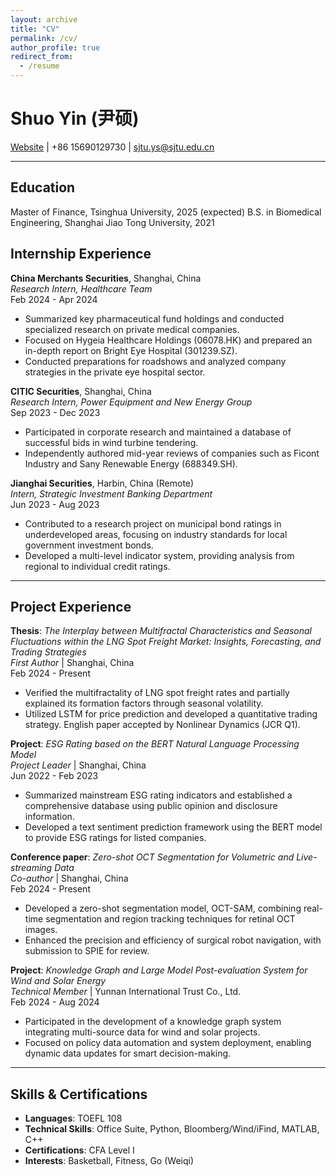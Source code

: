 ```yaml
---
layout: archive
title: "CV"
permalink: /cv/
author_profile: true
redirect_from:
  - /resume
---
```


# Shuo Yin (尹硕)
[Website](https://yinelon.github.io) | +86 15690129730 | sjtu.ys@sjtu.edu.cn

---

## Education

Master of Finance, Tsinghua University, 2025 (expected)
B.S. in Biomedical Engineering, Shanghai Jiao Tong University, 2021


## Internship Experience
**China Merchants Securities**, Shanghai, China  
_Research Intern, Healthcare Team_  
Feb 2024 - Apr 2024  
- Summarized key pharmaceutical fund holdings and conducted specialized research on private medical companies.
- Focused on Hygeia Healthcare Holdings (06078.HK) and prepared an in-depth report on Bright Eye Hospital (301239.SZ).
- Conducted preparations for roadshows and analyzed company strategies in the private eye hospital sector.

**CITIC Securities**, Shanghai, China  
_Research Intern, Power Equipment and New Energy Group_  
Sep 2023 - Dec 2023  
- Participated in corporate research and maintained a database of successful bids in wind turbine tendering.
- Independently authored mid-year reviews of companies such as Ficont Industry and Sany Renewable Energy (688349.SH).

**Jianghai Securities**, Harbin, China (Remote)  
_Intern, Strategic Investment Banking Department_  
Jun 2023 - Aug 2023  
- Contributed to a research project on municipal bond ratings in underdeveloped areas, focusing on industry standards for local government investment bonds.
- Developed a multi-level indicator system, providing analysis from regional to individual credit ratings.

---

## Project Experience
**Thesis**: _The Interplay between Multifractal Characteristics and Seasonal Fluctuations within the LNG Spot Freight Market: Insights, Forecasting, and Trading Strategies_  
_First Author_ | Shanghai, China  
Feb 2024 - Present  
- Verified the multifractality of LNG spot freight rates and partially explained its formation factors through seasonal volatility.
- Utilized LSTM for price prediction and developed a quantitative trading strategy. English paper accepted by Nonlinear Dynamics (JCR Q1).

**Project**: _ESG Rating based on the BERT Natural Language Processing Model_  
_Project Leader_ | Shanghai, China  
Jun 2022 - Feb 2023  
- Summarized mainstream ESG rating indicators and established a comprehensive database using public opinion and disclosure information.
- Developed a text sentiment prediction framework using the BERT model to provide ESG ratings for listed companies.

**Conference paper**: _Zero-shot OCT Segmentation for Volumetric and Live-streaming Data_  
_Co-author_ | Shanghai, China  
Feb 2024 - Present  
- Developed a zero-shot segmentation model, OCT-SAM, combining real-time segmentation and region tracking techniques for retinal OCT images.
- Enhanced the precision and efficiency of surgical robot navigation, with submission to SPIE for review.

**Project**: _Knowledge Graph and Large Model Post-evaluation System for Wind and Solar Energy_  
_Technical Member_ | Yunnan International Trust Co., Ltd.  
Feb 2024 - Aug 2024  
- Participated in the development of a knowledge graph system integrating multi-source data for wind and solar projects.
- Focused on policy data automation and system deployment, enabling dynamic data updates for smart decision-making.

---

## Skills & Certifications
- **Languages**: TOEFL 108
- **Technical Skills**: Office Suite, Python, Bloomberg/Wind/iFind, MATLAB, C++
- **Certifications**: CFA Level I
- **Interests**: Basketball, Fitness, Go (Weiqi)

